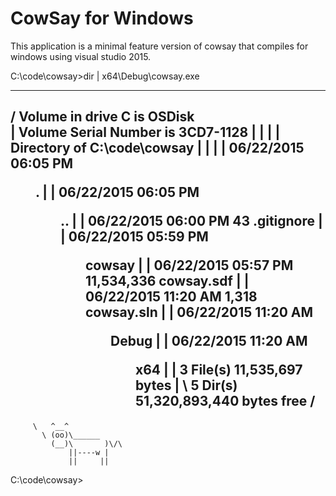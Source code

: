 CowSay for Windows
==============

This application is a minimal feature version of cowsay
that compiles for windows using visual studio 2015.


C:\code\cowsay>dir | x64\Debug\cowsay.exe
   ____________________________________________________
  /  Volume in drive C is OSDisk                       \
  |  Volume Serial Number is 3CD7-1128                 |
  |                                                    |
  |  Directory of C:\code\cowsay                       |
  |                                                    |
  | 06/22/2015  06:05 PM    <DIR>          .           |
  | 06/22/2015  06:05 PM    <DIR>          ..          |
  | 06/22/2015  06:00 PM                43 .gitignore  |
  | 06/22/2015  05:59 PM    <DIR>          cowsay      |
  | 06/22/2015  05:57 PM        11,534,336 cowsay.sdf  |
  | 06/22/2015  11:20 AM             1,318 cowsay.sln  |
  | 06/22/2015  11:20 AM    <DIR>          Debug       |
  | 06/22/2015  11:20 AM    <DIR>          x64         |
  |                3 File(s)     11,535,697 bytes      |
  \                5 Dir(s)  51,320,893,440 bytes free /
   ----------------------------------------------------
         \   ^__^
           \ (oo)\______
             (__)\       )\/\
                 ||----w |
                 ||     ||

C:\code\cowsay>
